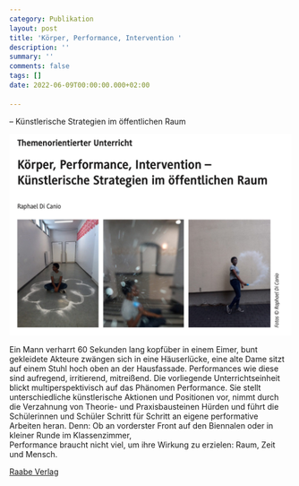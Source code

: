 ```yaml
---
category: Publikation
layout: post
title: 'Körper, Performance, Intervention '
description: ''
summary: ''
comments: false
tags: []
date: 2022-06-09T00:00:00.000+02:00

---
```

– Künstlerische Strategien im öffentlichen Raum

![](/uploads/raabits-performance.png)

Ein Mann verharrt 60 Sekunden lang kopfüber in einem Eimer, bunt gekleidete Akteure zwängen sich in eine Häuserlücke, eine alte Dame sitzt auf einem Stuhl hoch oben an der Hausfassade. Performances wie diese sind aufregend, irritierend, mitreißend. Die vorliegende Unterrichtseinheit blickt multiperspektivisch auf das Phänomen Performance. Sie stellt unterschiedliche künstlerische Aktionen und Positionen vor, nimmt durch die Verzahnung von Theorie- und Praxisbausteinen Hürden und führt die Schülerinnen und Schüler Schritt für Schritt an eigene performative Arbeiten heran. Denn: Ob an vorderster Front auf den Biennalen oder in kleiner Runde im Klassenzimmer,  
Performance braucht nicht viel, um ihre Wirkung zu erzielen: Raum, Zeit und Mensch.

[Raabe Verlag ](https://www.raabe.de/PdfPreview/get/product/R0155-220603)